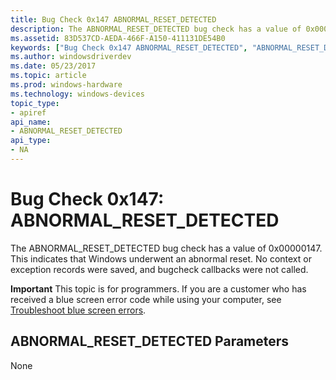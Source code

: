 ```yaml
---
title: Bug Check 0x147 ABNORMAL_RESET_DETECTED
description: The ABNORMAL_RESET_DETECTED bug check has a value of 0x00000147. This indicates that Windows underwent an abnormal reset.
ms.assetid: 83D537CD-AEDA-466F-A150-411131DE54B0
keywords: ["Bug Check 0x147 ABNORMAL_RESET_DETECTED", "ABNORMAL_RESET_DETECTED"]
ms.author: windowsdriverdev
ms.date: 05/23/2017
ms.topic: article
ms.prod: windows-hardware
ms.technology: windows-devices
topic_type:
- apiref
api_name:
- ABNORMAL_RESET_DETECTED
api_type:
- NA
---
```


# Bug Check 0x147: ABNORMAL\_RESET\_DETECTED


The ABNORMAL\_RESET\_DETECTED bug check has a value of 0x00000147. This indicates that Windows underwent an abnormal reset. No context or exception records were saved, and bugcheck callbacks were not called.

**Important** This topic is for programmers. If you are a customer who has received a blue screen error code while using your computer, see [Troubleshoot blue screen errors](http://windows.microsoft.com/windows-10/troubleshoot-blue-screen-errors).

## ABNORMAL\_RESET\_DETECTED Parameters


None

 

 




